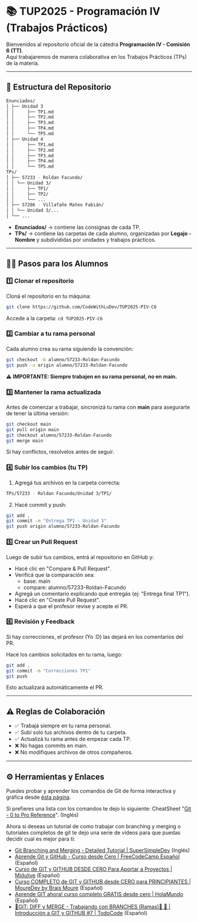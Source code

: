 # 📚 TUP2025 - Programación IV (Trabajos Prácticos)

Bienvenidos al repositorio oficial de la cátedra **Programación IV - Comisión 6 (TT)**.  
Aquí trabajaremos de manera colaborativa en los Trabajos Prácticos (TPs) de la materia.

---

## 📂 Estructura del Repositorio
```bash
Enunciados/
│ ├── Unidad 3
│ │     ├── TP1.md
│ │     ├── TP2.md
│ │     ├── TP3.md
│ │     ├── TP4.md
│ │     └── TP5.md
│ ├── Unidad 4
│ │     ├── TP1.md
│ │     ├── TP2.md
│ │     ├── TP3.md
│ │     ├── TP4.md
│ │     └── TP5.md
TPs/
│ ├── 57233 - Roldan Facundo/
│ │ └── Unidad 3/
│ │     ├── TP1/
│ │     ├── TP2/
│ │     └── ...
│ ├── 57286 - Villafañe Mateo Fabián/
│ │ └── Unidad 3/...
│ └── ...
```

- **Enunciados/** → contiene las consignas de cada TP.
- **TPs/** → contiene las carpetas de cada alumno, organizadas por **Legajo - Nombre** y subdivididas por unidades y trabajos prácticos.

---

## 🧑‍💻 Pasos para los Alumnos

### 1️⃣ Clonar el repositorio

Cloná el repositorio en tu máquina:

```bash
git clone https://github.com/CodeWithLuDev/TUP2025-PIV-C6
```
Accede a la carpeta: `cd TUP2025-PIV-C6`



### 2️⃣ Cambiar a tu rama personal

Cada alumno crea su rama siguiendo la convención:
```bash
git checkout -b alumno/57233-Roldan-Facundo
git push -u origin alumno/57233-Roldan-Facundo
```

⚠️ **IMPORTANTE: Siempre trabajen en su rama personal, no en main.**

### 3️⃣ Mantener la rama actualizada

Antes de comenzar a trabajar, sincronizá tu rama con **main** para asegurarte de tener la última versión:

```bash
git checkout main
git pull origin main
git checkout alumno/57233-Roldan-Facundo
git merge main
```
Si hay conflictos, resolvelos antes de seguir.

### 4️⃣ Subir los cambios (tu TP)

1. Agregá tus archivos en la carpeta correcta:
```bash
TPs/57233 - Roldan Facundo/Unidad 3/TP1/
```

2. Hacé commit y push:
```bash
git add .
git commit -m "Entrega TP1 - Unidad 3"
git push origin alumno/57233-Roldan-Facundo
```

### 5️⃣ Crear un Pull Request

Luego de subir tus cambios, entrá al repositorio en GitHub y:

- Hacé clic en "Compare & Pull Request".
- Verificá que la comparación sea:
    - base: main
    - compare: alumno/57233-Roldan-Facundo
- Agregá un comentario explicando qué entregás (ej: "Entrega final TP1").
- Hacé clic en "Create Pull Request".
- Esperá a que el profesor revise y acepte el PR.

### 6️⃣ Revisión y Feedback

Si hay correcciones, el profesor (Yo :D) las dejará en los comentarios del PR.

Hacé los cambios solicitados en tu rama, luego:
```bash
git add .
git commit -m "Correcciones TP1"
git push
```

Esto actualizará automáticamente el PR.

---

## ⚠️ Reglas de Colaboración

- ✅ Trabajá siempre en tu rama personal.
- ✅ Subí solo tus archivos dentro de tu carpeta.
- ✅ Actualizá tu rama antes de empezar cada TP.
- ❌ No hagas commits en main.
- ❌ No modifiques archivos de otros compañeros.

---

## ⚙️ Herramientas y Enlaces
Puedes probar y aprender los comandos de Git de forma interactiva y gráfica desde [ésta página](https://learngitbranching.js.org).

Si prefieres una lista con los comandos te dejo lo siguiente: 
CheatSheet "[Git - 0 to Pro Reference](https://supersimpledev.github.io/references/git-github-reference.pdf)". (Inglés)

Ahora si deseas un tutorial de como trabajar con branching y merging o tutoriales completos de git te dejo una serie de videos para que puedas decidir cual es mejor para ti:

- [Git Branching and Merging - Detailed Tutorial | SuperSimpleDev](https://www.youtube.com/watch?v=Q1kHG842HoI) (Inglés)
- [Aprende Git y GitHub - Curso desde Cero | FreeCodeCamp Español](https://www.youtube.com/watch?v=mBYSUUnMt9M) (Español)
- [Curso de GIT y GITHUB DESDE CERO Para Aportar a Proyectos | Midulive](https://www.youtube.com/watch?v=niPExbK8lSw) (Español)
- [Curso COMPLETO de GIT y GITHUB desde CERO para PRINCIPIANTES | MoureDev by Brais Moure](https://www.youtube.com/watch?v=3GymExBkKjE) (Español)
- [Aprende GIT ahora! curso completo GRATIS desde cero | HolaMundo](https://www.youtube.com/watch?v=VdGzPZ31ts8) (Español)
- [🚀GIT: DIFF y MERGE - Trabajando con BRANCHES (Ramas)🌳 🤩 | Introducción a GIT y GITHUB #7 | TodoCode](https://www.youtube.com/watch?v=gjKKtQVVCZU) (Español)